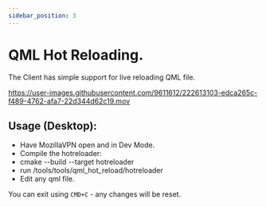 ```yaml
---
sidebar_position: 3
---
```


# QML Hot Reloading. 
The Client has simple support for live reloading QML file. 

https://user-images.githubusercontent.com/9611612/222613103-edca265c-f489-4762-afa7-22d344d62c19.mov

## Usage (Desktop): 
- Have MozillaVPN open and in Dev Mode. 
- Compile the hotreloader: 
- cmake --build <your build dir> --target hotreloader
- run <your build dir>/tools/tools/qml_hot_reload/hotreloader
- Edit any qml file. 

You can exit using `CMD+C` - any changes will be reset. 

